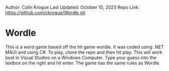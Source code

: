 Author: Colin Krogue
Last Updated: October 10, 2023
Repo Link: https://github.com/ckrogue/Wordle.git

# Wordle
This is a word game based off the hit game wordle. It was coded using .NET MAUI and using C#. To play, clone the repo and then hit play. This will work best in Visual Studios on a Windows Computer. Type your guess into the textbox on the right and hit enter. The game has the same rules as Wordle.
